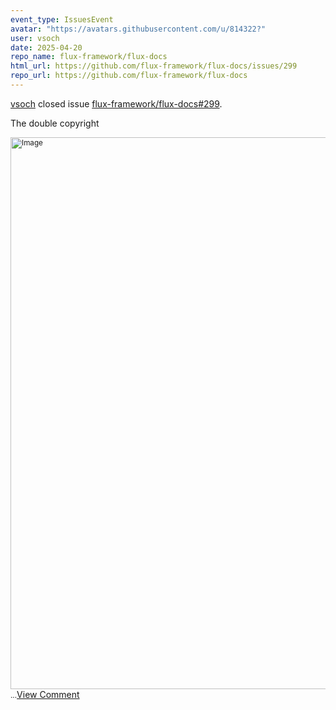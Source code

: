 ```yaml
---
event_type: IssuesEvent
avatar: "https://avatars.githubusercontent.com/u/814322?"
user: vsoch
date: 2025-04-20
repo_name: flux-framework/flux-docs
html_url: https://github.com/flux-framework/flux-docs/issues/299
repo_url: https://github.com/flux-framework/flux-docs
---
```


<a href='https://github.com/vsoch' target='_blank'>vsoch</a> closed issue <a href='https://github.com/flux-framework/flux-docs/issues/299' target='_blank'>flux-framework/flux-docs#299</a>.

<p>The double copyright</p><small><img width="883" alt="Image" src="https://github.com/user-attachments/assets/7208f75e-ad52-4208-84d0-9225217bcab1" />...</small><a href='https://github.com/flux-framework/flux-docs/issues/299' target='_blank'>View Comment</a>